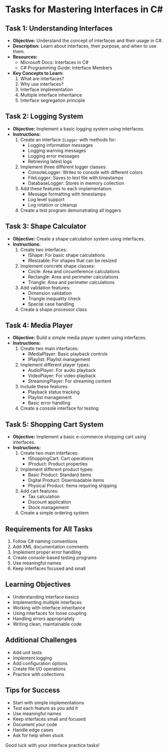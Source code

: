# **Tasks for Mastering Interfaces in C#**

## Task 1: Understanding Interfaces
- **Objective:** Understand the concept of interfaces and their usage in C#.
- **Description:** Learn about interfaces, their purpose, and when to use them.
- **Resources:** 
  - Microsoft Docs: Interfaces in C#
  - C# Programming Guide: Interface Members
- **Key Concepts to Learn:**
  1. What are interfaces?
  2. Why use interfaces?
  3. Interface implementation
  4. Multiple interface inheritance
  5. Interface segregation principle

## Task 2: Logging System
- **Objective:** Implement a basic logging system using interfaces.
- **Instructions:**
  1. Create an interface `ILogger` with methods for:
     - Logging information messages
     - Logging warning messages
     - Logging error messages
     - Retrieving latest logs
  2. Implement three different logger classes:
     - ConsoleLogger: Writes to console with different colors
     - FileLogger: Saves to text file with timestamps
     - DatabaseLogger: Stores in memory collection
  3. Add these features to each implementation:
     - Message formatting with timestamps
     - Log level support
     - Log rotation or cleanup
  4. Create a test program demonstrating all loggers

## Task 3: Shape Calculator
- **Objective:** Create a shape calculation system using interfaces.
- **Instructions:**
  1. Create two interfaces:
     - IShape: For basic shape calculations
     - IResizable: For shapes that can be resized
  2. Implement concrete shape classes:
     - Circle: Area and circumference calculations
     - Rectangle: Area and perimeter calculations
     - Triangle: Area and perimeter calculations
  3. Add validation features:
     - Dimension validation
     - Triangle inequality check
     - Special case handling
  4. Create a shape processor class

## Task 4: Media Player
- **Objective:** Build a simple media player system using interfaces.
- **Instructions:**
  1. Create two main interfaces:
     - IMediaPlayer: Basic playback controls
     - IPlaylist: Playlist management
  2. Implement different player types:
     - AudioPlayer: For audio playback
     - VideoPlayer: For video playback
     - StreamingPlayer: For streaming content
  3. Include these features:
     - Playback status tracking
     - Playlist management
     - Basic error handling
  4. Create a console interface for testing

## Task 5: Shopping Cart System
- **Objective:** Implement a basic e-commerce shopping cart using interfaces.
- **Instructions:**
  1. Create two main interfaces:
     - IShoppingCart: Cart operations
     - IProduct: Product properties
  2. Implement different product types:
     - Basic Product: Standard items
     - Digital Product: Downloadable items
     - Physical Product: Items requiring shipping
  3. Add cart features:
     - Tax calculation
     - Discount application
     - Stock management
  4. Create a simple ordering system

## Requirements for All Tasks
1. Follow C# naming conventions
2. Add XML documentation comments
3. Implement proper error handling
4. Create console-based testing programs
5. Use meaningful names
6. Keep interfaces focused and small

## Learning Objectives
- Understanding interface basics
- Implementing multiple interfaces
- Working with interface inheritance
- Using interfaces for loose coupling
- Handling errors appropriately
- Writing clean, maintainable code

## Additional Challenges
- Add unit tests
- Implement logging
- Add configuration options
- Create file I/O operations
- Practice with collections

## Tips for Success
- Start with simple implementations
- Test each feature as you add it
- Use meaningful names
- Keep interfaces small and focused
- Document your code
- Handle edge cases
- Ask for help when stuck

Good luck with your interface practice tasks!


